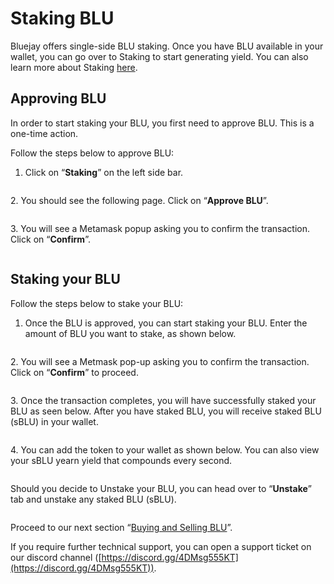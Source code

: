 # Staking BLU

Bluejay offers single-side BLU staking. Once you have BLU available in your wallet, you can go over to Staking to start generating yield. You can also learn more about Staking [here](https://docs.bluejay.finance/basics/staking).

## Approving BLU

In order to start staking your BLU, you first need to approve BLU. This is a one-time action.

Follow the steps below to approve BLU:

1. Click on “**Staking**” on the left side bar.

<figure><img src="../../.gitbook/assets/SCR-20221025-fh3.png" alt=""><figcaption></figcaption></figure>

2\. You should see the following page. Click on “**Approve BLU**”.

<figure><img src="../../.gitbook/assets/SCR-20221025-fia.png" alt=""><figcaption></figcaption></figure>

3\. You will see a Metamask popup asking you to confirm the transaction. Click on “**Confirm**”.

<figure><img src="../../.gitbook/assets/confirm_metamask (1) (1).png" alt=""><figcaption></figcaption></figure>

## Staking your BLU

Follow the steps below to stake your BLU:

1. Once the BLU is approved, you can start staking your BLU. Enter the amount of BLU you want to stake, as shown below.

<figure><img src="../../.gitbook/assets/SCR-20221025-fm9.png" alt=""><figcaption></figcaption></figure>

2\. You will see a Metmask pop-up asking you to confirm the transaction. Click on “**Confirm**” to proceed.

<figure><img src="../../.gitbook/assets/confirm_metamsk_2 (1).png" alt=""><figcaption></figcaption></figure>

3\. Once the transaction completes, you will have successfully staked your BLU as seen below. After you have staked BLU, you will receive staked BLU (sBLU) in your wallet.

<figure><img src="../../.gitbook/assets/SCR-20221025-il3.png" alt=""><figcaption></figcaption></figure>

4\. You can add the token to your wallet as shown below. You can also view your sBLU yearn yield that compounds every second.

<figure><img src="../../.gitbook/assets/SCR-20221025-hlr.png" alt=""><figcaption></figcaption></figure>

Should you decide to Unstake your BLU, you can head over to “**Unstake**” tab and unstake any staked BLU (sBLU).

<figure><img src="../../.gitbook/assets/SCR-20221025-hnn.png" alt=""><figcaption></figcaption></figure>

Proceed to our next section “[Buying and Selling BLU](buying-and-selling-blu.md)”.

If you require further technical support, you can open a support ticket on our discord channel ([https://discord.gg/4DMsg555KT](https://discord.gg/4DMsg555KT)).
